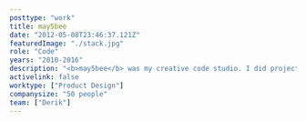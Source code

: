 ```yaml
---
posttype: "work"
title: may5bee
date: "2012-05-08T23:46:37.121Z"
featuredImage: "./stack.jpg"
role: "Code"
years: "2010-2016"
description: "<b>may5bee</b> was my creative code studio. I did projects for Cornell, Ithaca Sciencenter, and Angelist, that were featured in Popular Science, PBS Digital Studios, Aol News, and ACM SIGCHI.<br><br><a class='brandcolor' href='https://may5bee.github.io/sandbox'><span class='brandbutton'>Check it out</span></a>"
activelink: false
worktype: ["Product Design"]
companysize: "50 people"
team: ["Derik"]
---
```

